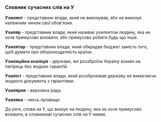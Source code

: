 ### Словник сучасних слів на У

**Ухилянт** - представник влади, який не виконував, або не виконує належним чином свої обов'язки.

**Ухиляр** - представник влади, який називає ухилянтом людину, яка не хоче примусово воювати, або примусово робити будь-що інше.

**Ухилятор** - представник влади, який обкрадав бюджет замість того, щоб думати про обороноздатність країни.

**Ухиляційна коаліція** - держави, які роззброїли Україну взамін на папірець без жодних гарантій.

**Ухиліст** - представник влади, який роззброював державу не вимагаючи жодного документа з гарантіями.

**Ухилярня** - верховна рада.

**Ухиляка** - чиєсь прізвище.

До речі, слова на У, що вказує на людину, яка не хоче примусово воювати, в словникові сучасних слів на У немає.
